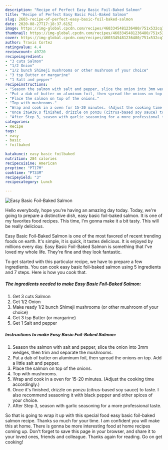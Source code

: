 ```yaml
---
description: "Recipe of Perfect Easy Basic Foil-Baked Salmon"
title: "Recipe of Perfect Easy Basic Foil-Baked Salmon"
slug: 2603-recipe-of-perfect-easy-basic-foil-baked-salmon
date: 2020-08-27T17:18:37.615Z
image: https://img-global.cpcdn.com/recipes/4603345481236480/751x532cq70/easy-basic-foil-baked-salmon-recipe-main-photo.jpg
thumbnail: https://img-global.cpcdn.com/recipes/4603345481236480/751x532cq70/easy-basic-foil-baked-salmon-recipe-main-photo.jpg
cover: https://img-global.cpcdn.com/recipes/4603345481236480/751x532cq70/easy-basic-foil-baked-salmon-recipe-main-photo.jpg
author: Travis Cortez
ratingvalue: 4.4
reviewcount: 49720
recipeingredient:
- "3 cuts Salmon"
- "1/2 Onion"
- "1/2 bunch Shimeji mushrooms or other mushroom of your choice"
- "3 tsp Butter or margarine"
- "1 Salt and pepper"
recipeinstructions:
- "Season the salmon with salt and pepper, slice the onion into 3mm wedges, then trim and separate the mushrooms."
- "Put a dab of butter on aluminum foil, then spread the onions on top. Add a little salt and pepper."
- "Place the salmon on top of the onions."
- "Top with mushrooms."
- "Wrap and cook in a oven for 15-20 minutes. (Adjust the cooking time accordingly.)"
- "Once it&#39;s finished, drizzle on ponzu (citrus-based soy sauce) to taste. I also recommend seasoning it with black pepper and other spices of your choice."
- "After Step 3, season with garlic seasoning for a more professional taste."
categories:
- Recipe
tags:
- easy
- basic
- foilbaked

katakunci: easy basic foilbaked 
nutrition: 284 calories
recipecuisine: American
preptime: "PT17M"
cooktime: "PT33M"
recipeyield: "3"
recipecategory: Lunch

---
```



![Easy Basic Foil-Baked Salmon](https://img-global.cpcdn.com/recipes/4603345481236480/751x532cq70/easy-basic-foil-baked-salmon-recipe-main-photo.jpg)

Hello everybody, hope you're having an amazing day today. Today, we're going to prepare a distinctive dish, easy basic foil-baked salmon. It is one of my favorites food recipes. This time, I'm gonna make it a bit tasty. This will be really delicious.

Easy Basic Foil-Baked Salmon is one of the most favored of recent trending foods on earth. It's simple, it is quick, it tastes delicious. It is enjoyed by millions every day. Easy Basic Foil-Baked Salmon is something that I've loved my whole life. They're fine and they look fantastic.




To get started with this particular recipe, we have to prepare a few ingredients. You can cook easy basic foil-baked salmon using 5 ingredients and 7 steps. Here is how you cook that.

<!--inarticleads1-->

##### The ingredients needed to make Easy Basic Foil-Baked Salmon:

1. Get 3 cuts Salmon
1. Get 1/2 Onion
1. Make ready 1/2 bunch Shimeji mushrooms (or other mushroom of your choice)
1. Get 3 tsp Butter (or margarine)
1. Get 1 Salt and pepper




<!--inarticleads2-->

##### Instructions to make Easy Basic Foil-Baked Salmon:

1. Season the salmon with salt and pepper, slice the onion into 3mm wedges, then trim and separate the mushrooms.
1. Put a dab of butter on aluminum foil, then spread the onions on top. Add a little salt and pepper.
1. Place the salmon on top of the onions.
1. Top with mushrooms.
1. Wrap and cook in a oven for 15-20 minutes. (Adjust the cooking time accordingly.)
1. Once it&#39;s finished, drizzle on ponzu (citrus-based soy sauce) to taste. I also recommend seasoning it with black pepper and other spices of your choice.
1. After Step 3, season with garlic seasoning for a more professional taste.




So that is going to wrap it up with this special food easy basic foil-baked salmon recipe. Thanks so much for your time. I am confident you will make this at home. There is gonna be more interesting food at home recipes coming up. Don't forget to save this page in your browser, and share it to your loved ones, friends and colleague. Thanks again for reading. Go on get cooking!
